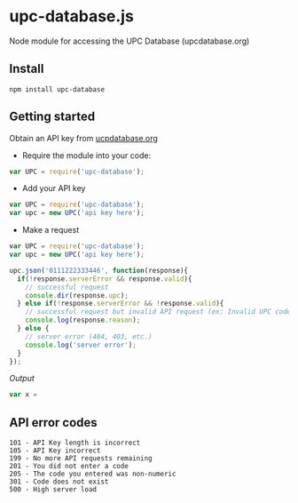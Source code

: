 # upc-database.js
Node module for accessing the UPC Database (upcdatabase.org)

## Install
`npm install upc-database`

## Getting started 
Obtain an API key from [ucpdatabase.org](upcdatabase.org)

+ Require the module into your code: 
```javascript
var UPC = require('upc-database');
```
+ Add your API key
```javascript
var UPC = require('upc-database');
var upc = new UPC('api key here');
```
+ Make a request
```javascript
var UPC = require('upc-database');
var upc = new UPC('api key here');

upc.json('0111222333446', function(response){
  if(!response.serverError && response.valid){
    // successful request
    console.dir(response.upc);
  } else if(!response.serverError && !response.valid){
    // successful request but invalid API request (ex: Invalid UPC code given)
    console.log(response.reason);
  } else {
    // server error (404, 403, etc.)
    console.log('server error'); 
  }
});
```
_Output_
```javascript
var x = 
```

## API error codes 
```
101 - API Key length is incorrect
105 - API Key incorrect
199 - No more API requests remaining
201 - You did not enter a code
205 - The code you entered was non-numeric
301 - Code does not exist
500 - High server load
```
